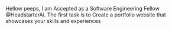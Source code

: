Hellow peeps, I am Accepted as a Software Engineering Fellow @HeadstarterAi. The first task is to Create a portfolio website that showcases your skills and experiences
